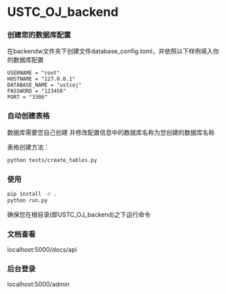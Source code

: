 # USTC_OJ_backend

### 创建您的数据库配置
在backendw文件夹下创建文件database_config.toml，并依照以下样例填入你的数据库配置
```text
USERNAME = "root"
HOSTNAME = "127.0.0.1"
DATABASE_NAME = "ustcoj"
PASSWORD = "123456"
PORT = "3306"
```

### 自动创建表格
数据库需要您自己创建 并修改配置信息中的数据库名称为您创建的数据库名称

表格创建方法：
```bash
python tests/create_tables.py
```


### 使用

```bash
pip install -e .
python run.py
```

确保您在根目录(即USTC_OJ_backend)之下运行命令

### 文档查看
localhost:5000/docs/api

### 后台登录

localhost:5000/admin
